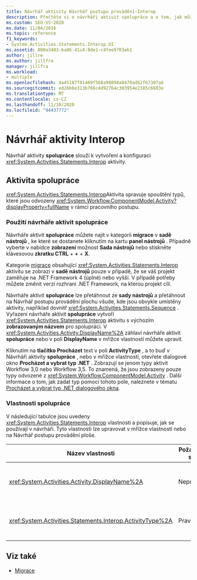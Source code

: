 ```yaml
---
title: Návrhář aktivity Návrhář postupu provádění-Interop
description: Přečtěte si o návrháři aktivit spolupráce a o tom, jak můžete pomocí návrháře aktivit spolupráce vytvořit a nakonfigurovat aktivitu spolupráce.
ms.custom: SEO-VS-2020
ms.date: 11/04/2016
ms.topic: reference
f1_keywords:
- System.Activities.Statements.Interop.UI
ms.assetid: 800a3403-ba86-41c4-8de1-c4fee9703eb1
author: jillre
ms.author: jillfra
manager: jillfra
ms.workload:
- multiple
ms.openlocfilehash: 4a45187f01469f568a98098a8470ad62f67307a6
ms.sourcegitcommit: ed26b6e313b766c4d92764c303954e2385c6693e
ms.translationtype: MT
ms.contentlocale: cs-CZ
ms.lasthandoff: 11/10/2020
ms.locfileid: "94437772"
---
```

# <a name="interop-activity-designer"></a>Návrhář aktivity Interop

Návrhář aktivity **spolupráce** slouží k vytvoření a konfiguraci <xref:System.Activities.Statements.Interop> aktivity.

## <a name="the-interop-activity"></a>Aktivita spolupráce

<xref:System.Activities.Statements.Interop>Aktivita spravuje spouštění typů, které jsou odvozeny <xref:System.Workflow.ComponentModel.Activity?displayProperty=fullName> v rámci pracovního postupu.

### <a name="use-the-interop-activity-designer"></a>Použití návrháře aktivit spolupráce

Návrháře aktivit **spolupráce** můžete najít v kategorii **migrace** v **sadě nástrojů** , ke které se dostanete kliknutím na kartu **panel nástrojů** . Případně vyberte v nabídce **zobrazení** možnost **Sada nástrojů** nebo stiskněte klávesovou **zkratku CTRL** + **+** + **X**.

Kategorie [migrace](../workflow-designer/migration-activity-designers.md) obsahující <xref:System.Activities.Statements.Interop> aktivitu se zobrazí v **sadě nástrojů** pouze v případě, že se váš projekt zaměřuje na .NET Framework 4 (úplné) nebo vyšší. V případě potřeby můžete změnit verzi rozhraní .NET Framework, na kterou projekt cílí.

Návrháře aktivit **spolupráce** lze přetáhnout ze **sady nástrojů** a přetáhnout na Návrhář postupu provádění plochu všude, kde jsou obvykle umístěny aktivity, například dovnitř <xref:System.Activities.Statements.Sequence> . Vyřazení návrháře aktivit **spolupráce** vytvoří <xref:System.Activities.Statements.Interop> aktivitu s výchozím **zobrazovaným názvem** pro spolupráci. V <xref:System.Activities.Activity.DisplayName%2A> záhlaví návrháře aktivit **spolupráce** nebo v poli **DisplayName** v mřížce vlastností můžete upravit.

Kliknutím na **tlačítko Procházet** text v poli **ActivityType** , a to buď v Návrháři aktivity **spolupráce**  , nebo v mřížce vlastností, otevřete dialogové okno **Procházet a vybrat typ .NET** . Zobrazují se jenom typy aktivit Workflow 3,0 nebo Workflow 3,5. To znamená, že jsou zobrazeny pouze typy odvozené z <xref:System.Workflow.ComponentModel.Activity> . Další informace o tom, jak zadat typ pomocí tohoto pole, naleznete v tématu [Procházet a vybrat typ .NET dialogového okna](../workflow-designer/browse-and-select-a-dotnet-type-dialog-box.md).

### <a name="the-interop-properties"></a>Vlastnosti spolupráce

V následující tabulce jsou uvedeny <xref:System.Activities.Statements.Interop> vlastnosti a popisuje, jak se používají v návrháři. Tyto vlastnosti lze upravovat v mřížce vlastností nebo na Návrhář postupu provádění ploše.

|Název vlastnosti|Požaduje se|Využití|
|-|--------------|-|
|<xref:System.Activities.Activity.DisplayName%2A>|Nepravda|Popisný název <xref:System.Activities.Statements.Interop> aktivity Výchozí hodnota je **Interop**. I když se zobrazované jméno nepožaduje, doporučuje se ho zadat.|
|<xref:System.Activities.Statements.Interop.ActivityType%2A>|Pravda|Určuje typ aktivity obsažené v <xref:System.Activities.Statements.Interop> aktivitě. Zadaný typ musí být odvozen od <xref:System.Workflow.ComponentModel.Activity> .|

## <a name="see-also"></a>Viz také

- [Migrace](../workflow-designer/migration-activity-designers.md)